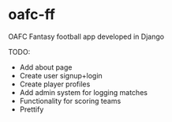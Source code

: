 # oafc-ff
OAFC Fantasy football app developed in Django

TODO:

- Add about page
- Create user signup+login
- Create player profiles
- Add admin system for logging matches
- Functionality for scoring teams
- Prettify
